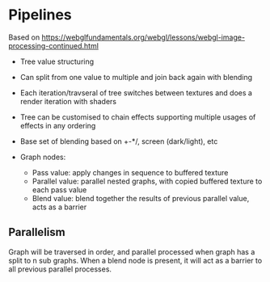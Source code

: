 # Pipelines

Based on <https://webglfundamentals.org/webgl/lessons/webgl-image-processing-continued.html>

* Tree value structuring
* Can split from one value to multiple and join back again with blending
* Each iteration/travseral of tree switches between textures and does a render iteration with shaders
* Tree can be customised to chain effects supporting multiple usages of effects in any ordering
* Base set of blending based on +-*/, screen (dark/light), etc

* Graph nodes:
  * Pass value: apply changes in sequence to buffered texture
  * Parallel value: parallel nested graphs, with copied buffered texture to each pass value
  * Blend value: blend together the results of previous parallel value, acts as a barrier

## Parallelism

Graph will be traversed in order, and parallel processed when graph has a split to n sub graphs.
When a blend node is present, it will act as a barrier to all previous parallel processes.